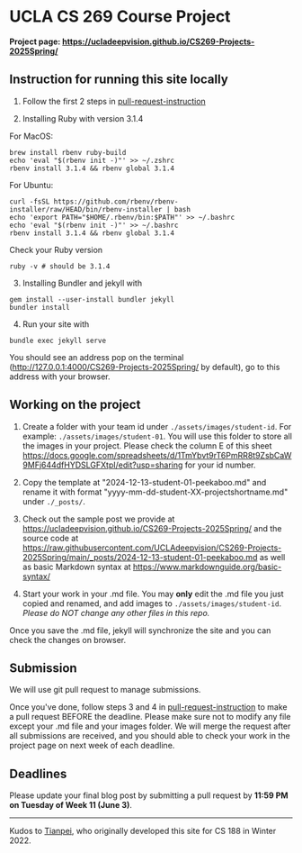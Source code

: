 # UCLA CS 269 Course Project

**Project page: https://ucladeepvision.github.io/CS269-Projects-2025Spring/**


## Instruction for running this site locally

1. Follow the first 2 steps in [pull-request-instruction](pull-request-instruction.md)

2. Installing Ruby with version 3.1.4 

For MacOS:
```
brew install rbenv ruby-build
echo 'eval "$(rbenv init -)"' >> ~/.zshrc
rbenv install 3.1.4 && rbenv global 3.1.4
```
For Ubuntu: 
```
curl -fsSL https://github.com/rbenv/rbenv-installer/raw/HEAD/bin/rbenv-installer | bash
echo 'export PATH="$HOME/.rbenv/bin:$PATH"' >> ~/.bashrc
echo 'eval "$(rbenv init -)"' >> ~/.bashrc
rbenv install 3.1.4 && rbenv global 3.1.4
```

Check your Ruby version
```
ruby -v # should be 3.1.4
```

3. Installing Bundler and jekyll with
```
gem install --user-install bundler jekyll
bundler install
```

4. Run your site with
```
bundle exec jekyll serve
```
You should see an address pop on the terminal (http://127.0.0.1:4000/CS269-Projects-2025Spring/ by default), go to this address with your browser.

## Working on the project

1. Create a folder with your team id under ```./assets/images/student-id```. For example: ```./assets/images/student-01```. You will use this folder to store all the images in your project. Please check the column E of this sheet https://docs.google.com/spreadsheets/d/1TmYbvt9rT6PmRR8t9ZsbCaW9MFj644dfHYDSLGFXtpI/edit?usp=sharing for your id number.

2. Copy the template at "2024-12-13-student-01-peekaboo.md" and rename it with format "yyyy-mm-dd-student-XX-projectshortname.md" under ```./_posts/```.

3. Check out the sample post we provide at https://ucladeepvision.github.io/CS269-Projects-2025Spring/ and the source code at https://raw.githubusercontent.com/UCLAdeepvision/CS269-Projects-2025Spring/main/_posts/2024-12-13-student-01-peekaboo.md as well as basic Markdown syntax at https://www.markdownguide.org/basic-syntax/

4. Start your work in your .md file. You may **only** edit the .md file you just copied and renamed, and add images to ```./assets/images/student-id```. *Please do NOT change any other files in this repo.*

Once you save the .md file, jekyll will synchronize the site and you can check the changes on browser.

## Submission
We will use git pull request to manage submissions.

Once you've done, follow steps 3 and 4 in [pull-request-instruction](pull-request-instruction.md) to make a pull request BEFORE the deadline. Please make sure not to modify any file except your .md file and your images folder. We will merge the request after all submissions are received, and you should able to check your work in the project page on next week of each deadline.

## Deadlines  
Please update your final blog post by submitting a pull request by **11:59 PM on Tuesday of Week 11 (June 3)**.

-----

Kudos to [Tianpei](https://gutianpei.github.io/), who originally developed this site for CS 188 in Winter 2022.